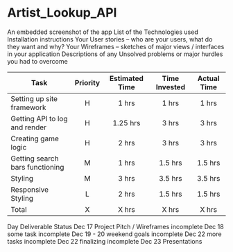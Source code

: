 # Artist_Lookup_API

 An embedded screenshot of the app
 List of the Technologies used
 Installation instructions
 Your User stories – who are your users, what do they want and why?
 Your Wireframes – sketches of major views / interfaces in your application
 Descriptions of any Unsolved problems or major hurdles you had to overcome
 
| Task | Priority | Estimated Time | Time Invested | Actual Time |
| --- | :---: |  :---: | :---: | :---: |
| Setting up site framework | H | 1 hrs| 1 hrs | 1 hrs |
| Getting API to log and render | H |  1.25 hrs| 3 hrs | 3 hrs | Spotify API didn't work
| Creating game logic | H | 2 hrs| 3 hrs |  3 hrs  |
| Getting search bars functioning | M | 1 hrs|  1.5 hrs | 1.5 hrs |
| Styling| M | 3 hrs|   3.5 hrs|  3.5 hrs |
| Responsive Styling | L | 2 hrs| 1.5 hrs |  1.5 hrs  |
| Total | X | X  hrs |X  hrs  |  X hrs|



Day	Deliverable	Status
Dec 17	Project Pitch / Wireframes	incomplete
Dec 18	some task	incomplete
Dec 19 - 20	weekend goals	incomplete
Dec 22	more tasks	incomplete
Dec 22	finalizing	incomplete
Dec 23	Presentations
